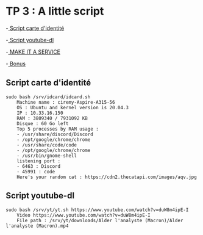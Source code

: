 # TP 3 : A little script

-[ Script carte d'identité](#script-carte-didentité)

-[ Script youtube-dl](#script-youtube-dl)

-[ MAKE IT A SERVICE](#make-it-a-service)

-[ Bonus](#bonus)

## Script carte d'identité

```
sudo bash /srv/idcard/idcard.sh
    Machine name : ciremy-Aspire-A315-56
    OS : Ubuntu and kernel version is 20.04.3
    IP : 10.33.16.150
    RAM : 3809340 / 7931092 KB
    Disque : 60 Go left
    Top 5 processes by RAM usage :
    - /usr/share/discord/Discord
    - /opt/google/chrome/chrome
    - /usr/share/code/code
    - /opt/google/chrome/chrome
    - /usr/bin/gnome-shell
    listening port :
    - 6463 : Discord
    - 45991 : code
    Here's your random cat : https://cdn2.thecatapi.com/images/aqv.jpg
```

## Script youtube-dl

```
sudo bash /srv/yt/yt.sh https://www.youtube.com/watch?v=duW8m4ipE-I
    Video https://www.youtube.com/watch?v=duW8m4ipE-I
    File path : /srv/yt/downloads/Alder l'analyste (Macron)/Alder l'analyste (Macron).mp4
```
